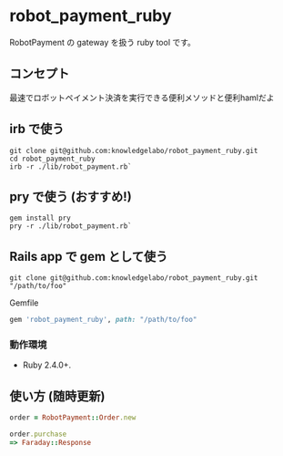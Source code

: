 # robot_payment_ruby
RobotPayment の gateway を扱う ruby tool です。

## コンセプト

最速でロボットペイメント決済を実行できる便利メソッドと便利hamlだよ

## irb で使う

    git clone git@github.com:knowledgelabo/robot_payment_ruby.git
    cd robot_payment_ruby
    irb -r ./lib/robot_payment.rb`

## pry で使う (おすすめ!)

    gem install pry
    pry -r ./lib/robot_payment.rb`

## Rails app で gem として使う

    git clone git@github.com:knowledgelabo/robot_payment_ruby.git "/path/to/foo"

Gemfile
```ruby
gem 'robot_payment_ruby', path: "/path/to/foo"
```

### 動作環境

* Ruby 2.4.0+.

## 使い方 (随時更新)

``` ruby
order = RobotPayment::Order.new

order.purchase
=> Faraday::Response
```